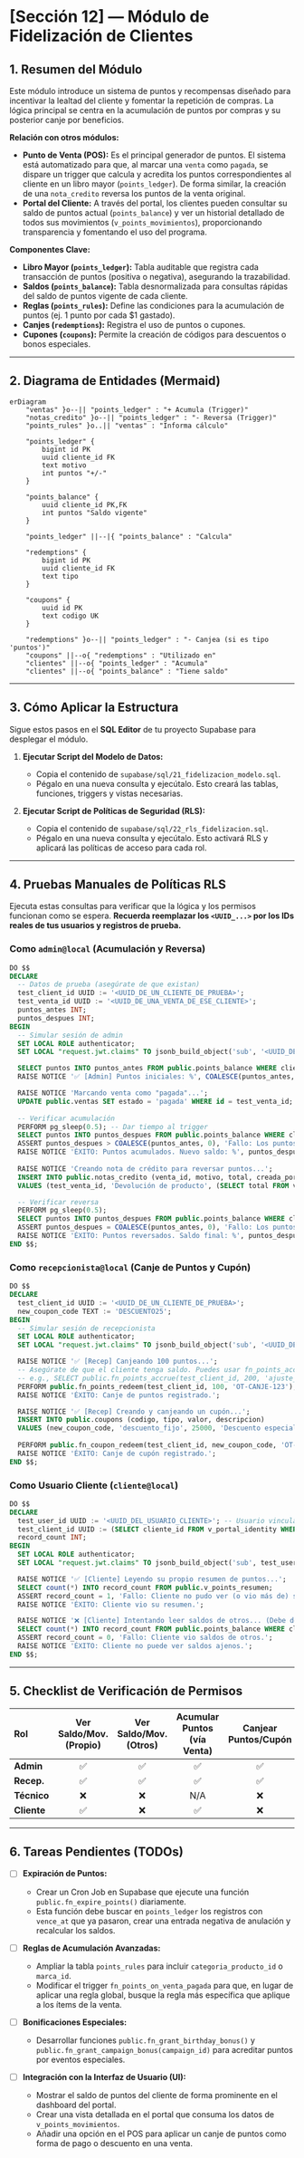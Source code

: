 
# [Sección 12] — Módulo de Fidelización de Clientes

## 1. Resumen del Módulo

Este módulo introduce un sistema de puntos y recompensas diseñado para incentivar la lealtad del cliente y fomentar la repetición de compras. La lógica principal se centra en la acumulación de puntos por compras y su posterior canje por beneficios.

**Relación con otros módulos:**
-   **Punto de Venta (POS):** Es el principal generador de puntos. El sistema está automatizado para que, al marcar una `venta` como `pagada`, se dispare un trigger que calcula y acredita los puntos correspondientes al cliente en un libro mayor (`points_ledger`). De forma similar, la creación de una `nota_credito` reversa los puntos de la venta original.
-   **Portal del Cliente:** A través del portal, los clientes pueden consultar su saldo de puntos actual (`points_balance`) y ver un historial detallado de todos sus movimientos (`v_points_movimientos`), proporcionando transparencia y fomentando el uso del programa.

**Componentes Clave:**
-   **Libro Mayor (`points_ledger`):** Tabla auditable que registra cada transacción de puntos (positiva o negativa), asegurando la trazabilidad.
-   **Saldos (`points_balance`):** Tabla desnormalizada para consultas rápidas del saldo de puntos vigente de cada cliente.
-   **Reglas (`points_rules`):** Define las condiciones para la acumulación de puntos (ej. 1 punto por cada $1 gastado).
-   **Canjes (`redemptions`):** Registra el uso de puntos o cupones.
-   **Cupones (`coupons`):** Permite la creación de códigos para descuentos o bonos especiales.

---

## 2. Diagrama de Entidades (Mermaid)

```mermaid
erDiagram
    "ventas" }o--|| "points_ledger" : "+ Acumula (Trigger)"
    "notas_credito" }o--|| "points_ledger" : "- Reversa (Trigger)"
    "points_rules" }o..|| "ventas" : "Informa cálculo"

    "points_ledger" {
        bigint id PK
        uuid cliente_id FK
        text motivo
        int puntos "+/-"
    }

    "points_balance" {
        uuid cliente_id PK,FK
        int puntos "Saldo vigente"
    }

    "points_ledger" ||--|{ "points_balance" : "Calcula"

    "redemptions" {
        bigint id PK
        uuid cliente_id FK
        text tipo
    }
    
    "coupons" {
        uuid id PK
        text codigo UK
    }

    "redemptions" }o--|| "points_ledger" : "- Canjea (si es tipo 'puntos')"
    "coupons" ||--o{ "redemptions" : "Utilizado en"
    "clientes" ||--o{ "points_ledger" : "Acumula"
    "clientes" ||--o{ "points_balance" : "Tiene saldo"

```

---

## 3. Cómo Aplicar la Estructura

Sigue estos pasos en el **SQL Editor** de tu proyecto Supabase para desplegar el módulo.

1.  **Ejecutar Script del Modelo de Datos:**
    -   Copia el contenido de `supabase/sql/21_fidelizacion_modelo.sql`.
    -   Pégalo en una nueva consulta y ejecútalo. Esto creará las tablas, funciones, triggers y vistas necesarias.

2.  **Ejecutar Script de Políticas de Seguridad (RLS):**
    -   Copia el contenido de `supabase/sql/22_rls_fidelizacion.sql`.
    -   Pégalo en una nueva consulta y ejecútalo. Esto activará RLS y aplicará las políticas de acceso para cada rol.

---

## 4. Pruebas Manuales de Políticas RLS

Ejecuta estas consultas para verificar que la lógica y los permisos funcionan como se espera. **Recuerda reemplazar los `<UUID_...>` por los IDs reales de tus usuarios y registros de prueba.**

### Como `admin@local` (Acumulación y Reversa)
```sql
DO $$
DECLARE
  -- Datos de prueba (asegúrate de que existan)
  test_client_id UUID := '<UUID_DE_UN_CLIENTE_DE_PRUEBA>';
  test_venta_id UUID := '<UUID_DE_UNA_VENTA_DE_ESE_CLIENTE>';
  puntos_antes INT;
  puntos_despues INT;
BEGIN
  -- Simular sesión de admin
  SET LOCAL ROLE authenticator;
  SET LOCAL "request.jwt.claims" TO jsonb_build_object('sub', '<UUID_DEL_ADMIN>', 'role', 'authenticated');

  SELECT puntos INTO puntos_antes FROM public.points_balance WHERE cliente_id = test_client_id;
  RAISE NOTICE '✅ [Admin] Puntos iniciales: %', COALESCE(puntos_antes, 0);

  RAISE NOTICE 'Marcando venta como "pagada"...';
  UPDATE public.ventas SET estado = 'pagada' WHERE id = test_venta_id;
  
  -- Verificar acumulación
  PERFORM pg_sleep(0.5); -- Dar tiempo al trigger
  SELECT puntos INTO puntos_despues FROM public.points_balance WHERE cliente_id = test_client_id;
  ASSERT puntos_despues > COALESCE(puntos_antes, 0), 'Fallo: Los puntos no se acumularon.';
  RAISE NOTICE 'ÉXITO: Puntos acumulados. Nuevo saldo: %', puntos_despues;
  
  RAISE NOTICE 'Creando nota de crédito para reversar puntos...';
  INSERT INTO public.notas_credito (venta_id, motivo, total, creada_por)
  VALUES (test_venta_id, 'Devolución de producto', (SELECT total FROM ventas WHERE id = test_venta_id), auth.uid());

  -- Verificar reversa
  PERFORM pg_sleep(0.5);
  SELECT puntos INTO puntos_despues FROM public.points_balance WHERE cliente_id = test_client_id;
  ASSERT puntos_despues = COALESCE(puntos_antes, 0), 'Fallo: Los puntos no se reversaron correctamente.';
  RAISE NOTICE 'ÉXITO: Puntos reversados. Saldo final: %', puntos_despues;
END $$;
```

### Como `recepcionista@local` (Canje de Puntos y Cupón)
```sql
DO $$
DECLARE
  test_client_id UUID := '<UUID_DE_UN_CLIENTE_DE_PRUEBA>';
  new_coupon_code TEXT := 'DESCUENTO25';
BEGIN
  -- Simular sesión de recepcionista
  SET LOCAL ROLE authenticator;
  SET LOCAL "request.jwt.claims" TO jsonb_build_object('sub', '<UUID_DE_RECEPCIONISTA>', 'role', 'authenticated');

  RAISE NOTICE '✅ [Recep] Canjeando 100 puntos...';
  -- Asegúrate de que el cliente tenga saldo. Puedes usar fn_points_accrue como admin primero.
  -- e.g., SELECT public.fn_points_accrue(test_client_id, 200, 'ajuste_manual', 'test');
  PERFORM public.fn_points_redeem(test_client_id, 100, 'OT-CANJE-123');
  RAISE NOTICE 'ÉXITO: Canje de puntos registrado.';

  RAISE NOTICE '✅ [Recep] Creando y canjeando un cupón...';
  INSERT INTO public.coupons (codigo, tipo, valor, descripcion)
  VALUES (new_coupon_code, 'descuento_fijo', 25000, 'Descuento especial');
  
  PERFORM public.fn_coupon_redeem(test_client_id, new_coupon_code, 'OT-CUPON-456');
  RAISE NOTICE 'ÉXITO: Canje de cupón registrado.';
END $$;
```

### Como Usuario Cliente (`cliente@local`)
```sql
DO $$
DECLARE
  test_user_id UUID := '<UUID_DEL_USUARIO_CLIENTE>'; -- Usuario vinculado a un cliente
  test_client_id UUID := (SELECT cliente_id FROM v_portal_identity WHERE user_id = test_user_id);
  record_count INT;
BEGIN
  SET LOCAL ROLE authenticator;
  SET LOCAL "request.jwt.claims" TO jsonb_build_object('sub', test_user_id::text, 'role', 'authenticated');

  RAISE NOTICE '✅ [Cliente] Leyendo su propio resumen de puntos...';
  SELECT count(*) INTO record_count FROM public.v_points_resumen;
  ASSERT record_count = 1, 'Fallo: Cliente no pudo ver (o vio más de) su propio resumen.';
  RAISE NOTICE 'ÉXITO: Cliente vio su resumen.';

  RAISE NOTICE '❌ [Cliente] Intentando leer saldos de otros... (Debe devolver 0 filas)';
  SELECT count(*) INTO record_count FROM public.points_balance WHERE cliente_id != test_client_id;
  ASSERT record_count = 0, 'Fallo: Cliente vio saldos de otros.';
  RAISE NOTICE 'ÉXITO: Cliente no puede ver saldos ajenos.';
END $$;
```

---

## 5. Checklist de Verificación de Permisos

| Rol           | Ver Saldo/Mov. (Propio) | Ver Saldo/Mov. (Otros) | Acumular Puntos (vía Venta) | Canjear Puntos/Cupón | Crear/Editar Reglas y Cupones |
| :------------ | :---------------------: | :--------------------: | :-------------------------: | :------------------: | :---------------------------: |
| **Admin**     |           ✅            |           ✅           |              ✅             |          ✅          |               ✅              |
| **Recep.**    |           ✅            |           ✅           |              ✅             |          ✅          |               ✅              |
| **Técnico**   |           ❌            |           ❌           |              N/A            |          ❌          |               ❌              |
| **Cliente**   |           ✅            |           ❌           |              ✅             |          ❌          |               ❌              |

---

## 6. Tareas Pendientes (TODOs)

-   [ ] **Expiración de Puntos:**
    -   Crear un Cron Job en Supabase que ejecute una función `public.fn_expire_points()` diariamente.
    -   Esta función debe buscar en `points_ledger` los registros con `vence_at` que ya pasaron, crear una entrada negativa de anulación y recalcular los saldos.

-   [ ] **Reglas de Acumulación Avanzadas:**
    -   Ampliar la tabla `points_rules` para incluir `categoria_producto_id` o `marca_id`.
    -   Modificar el trigger `fn_points_on_venta_pagada` para que, en lugar de aplicar una regla global, busque la regla más específica que aplique a los ítems de la venta.

-   [ ] **Bonificaciones Especiales:**
    -   Desarrollar funciones `public.fn_grant_birthday_bonus()` y `public.fn_grant_campaign_bonus(campaign_id)` para acreditar puntos por eventos especiales.

-   [ ] **Integración con la Interfaz de Usuario (UI):**
    -   Mostrar el saldo de puntos del cliente de forma prominente en el dashboard del portal.
    -   Crear una vista detallada en el portal que consuma los datos de `v_points_movimientos`.
    -   Añadir una opción en el POS para aplicar un canje de puntos como forma de pago o descuento en una venta.

